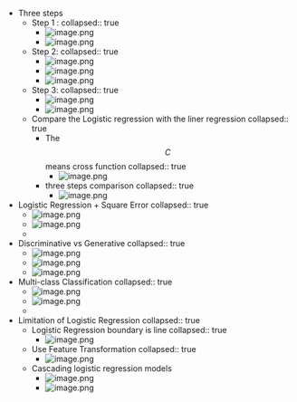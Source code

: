 - Three steps
	- Step 1 :
	  collapsed:: true
		- ![image.png](../assets/image_1694696634848_0.png)
		- ![image.png](../assets/image_1694696718321_0.png)
	- Step 2:
	  collapsed:: true
		- ![image.png](../assets/image_1694696990524_0.png)
		- ![image.png](../assets/image_1694697217559_0.png)
		- ![image.png](../assets/image_1694697583551_0.png)
	- Step 3:
	  collapsed:: true
		- ![image.png](../assets/image_1694697896038_0.png)
		- ![image.png](../assets/image_1694698116384_0.png)
	- Compare the Logistic regression with the liner regression
	  collapsed:: true
		- The $$C$$ means cross function
		  collapsed:: true
			- ![image.png](../assets/image_1694697713254_0.png)
		- three steps comparison
		  collapsed:: true
			- ![image.png](../assets/image_1694698182248_0.png)
- Logistic Regression + Square Error
  collapsed:: true
	- ![image.png](../assets/image_1694698535825_0.png)
	- ![image.png](../assets/image_1694698576756_0.png)
	-
- Discriminative vs Generative
  collapsed:: true
	- ![image.png](../assets/image_1694740536341_0.png)
	- ![image.png](../assets/image_1694740588071_0.png)
	- ![image.png](../assets/image_1694741196208_0.png)
- Multi-class Classification
  collapsed:: true
	- ![image.png](../assets/image_1694784225492_0.png)
	- ![image.png](../assets/image_1694784477686_0.png)
	-
- Limitation of Logistic Regression
  collapsed:: true
	- Logistic Regression boundary is line
	  collapsed:: true
		- ![image.png](../assets/image_1694784601455_0.png)
	- Use Feature Transformation
	  collapsed:: true
		- ![image.png](../assets/image_1694784756267_0.png)
	- Cascading logistic regression models
		- ![image.png](../assets/image_1694785158627_0.png)
		- ![image.png](../assets/image_1694785430730_0.png)